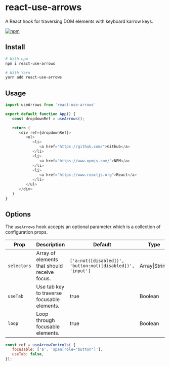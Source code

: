# react-use-arrows

A React hook for traversing DOM elements with keyboard karrow keys.

[![npm](https://img.shields.io/npm/v/react-use-arrows)](https://www.npmjs.com/package/react-use-arrows)

## Install

```bash
# With npm
npm i react-use-arrows

# With Yarn
yarn add react-use-arrows
```

## Usage

```javascript
import useArrows from 'react-use-arrows'

export default function App() {
   const dropdownRef = useArrows();

   return (
      <div ref={dropdownRef}>
         <ul>
            <li>
               <a href="https://github.com/">Github</a>
            </li>
            <li>
               <a href="https://www.npmjs.com/">NPM</a>
            </li>
            <li>
               <a href="https://www.reactjs.org">React</a>
            </li>
         </ul>
      </div>
   )
}
```

## Options

The `useArrows` hook accepts an optional parameter which is a collection of configuration props.

| Prop        | Description                                | Default                                                    | Type          |
|-------------|--------------------------------------------|------------------------------------------------------------|---------------|
| `selectors` | Array of elements that should receive focus.      | `['a:not([disabled])', 'button:not([disabled])', 'input']` | Array\|String |
| `useTab`    | Use tab key to traverse focusable elements. | true                                                       | Boolean       |
| `loop`      | Loop through focusable elements.           | true                                                       | Boolean       |False    |

```javascript
const ref = useArrowControls( { 
   focusable: ['a', 'span[role="button"]'],
   useTab: false,
});
